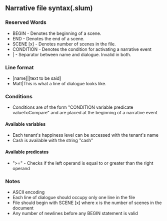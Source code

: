 ## Narrative file syntax(.slum)
### Reserved Words
* BEGIN     - Denotes the beginning of a scene.
* END       - Denotes the end of a scene.
* SCENE [x] - Denotes number of scenes in the file.
* CONDITION - Denotes the condition for activating a narrative event
* |         - Separator between name and dialogue. Invalid in both.
### Line format
* [name]|[text to be said]
* Matt|This is what a line of dialogue looks like.
### Conditions
* Conditions are of the form "CONDITION variable predicate valueToCompare" and are placed at the beginning of a narrative event
#### Available variables
* Each tenant's happiness level can be accessed with the tenant's name
* Cash is available with the string "cash"
#### Available predicates
* ">=" - Checks if the left operand is equal to or greater than the right operand
### Notes
* ASCII encoding
* Each line of dialogue should occupy only one line in the file
* File should begin with SCENE [x] where x is the number of scenes in the document
* Any number of newlines before any BEGIN statement is valid
